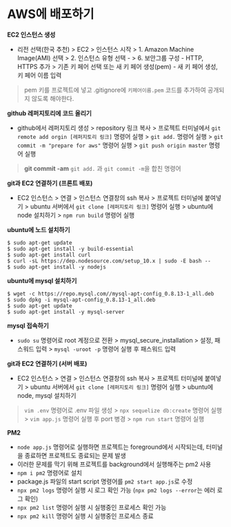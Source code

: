 # AWS에 배포하기

**EC2 인스턴스 생성**  
- 리전 선택(한국 추천) > EC2 > 인스턴스 시작 > 1. Amazon Machine Image(AMI) 선택 > 2. 인스턴스 유형 선택 -  > 6. 보안그룹 구성 - HTTP, HTTPS 추가 > 
기존 키 페어 선택 또는 새 키 페어 생성(pem) - 새 키 페어 생성, 키 페어 이름 입력 
> pem 키를 프로젝트에 넣고 .gitignore에 `키페어이름.pem` 코드를 추가하여 공개되지 않도록 해야한다. 

  
**github 레퍼지토리에 코드 올리기**  
- github에서 레퍼지토리 생성 > repository 링크 복사 > 프로젝트 터미널에서 `git remote add orgin [레퍼지토리 링크]` 명령어 실행 > `git add.` 명령어 실행 > 
`git commit -m "prepare for aws"` 명령어 실행 > `git push origin master` 명령어 실행
> **git commit -am** 
  `git add.` 과 `git commit -m`을 합친 명령어
  
    
**git과 EC2 연결하기 (프론트 배포)**
- EC2 인스턴스 > 연결 > 인스턴스 연결창의 ssh 복사 > 프로젝트 터미널에 붙여넣기 > ubuntu 서버에서 `git clone [레퍼지토리 링크]` 명령어 실행 > ubuntu에 node 설치하기 >
`npm run build` 명령어 실행

  
**ubuntu에 노드 설치하기**
```
$ sudo apt-get update
$ sudo apt-get install -y build-essential
$ sudo apt-get install curl
$ curl -sL https://dep.nodesource.com/setup_10.x | sudo -E bash --
$ sudo apt-get install -y nodejs
```

**ubuntu에 mysql 설치하기**
```
$ wget -c https://repo.mysql.com//mysql-apt-config_0.8.13-1_all.deb
$ sudo dpkg -i mysql-apt-config_0.8.13-1_all.deb
$ sudo apt-get update
$ sudo apt-get install -y mysql-server

```

**mysql 접속하기**
- `sudo su` 명령어로 root 계정으로 전환 > mysql_secure_installation > 설정, 패스워드 입력 > `mysql -uroot -p` 명령어 실행 후 패스워드 입력

**git과 EC2 연결하기 (서버 배포)**
- EC2 인스턴스 > 연결 > 인스턴스 연결창의 ssh 복사 > 프로젝트 터미널에 붙여넣기 > ubuntu 서버에서 `git clone [레퍼지토리 링크]` 명령어 실행 > ubuntu에 node, mysql 설치하기 
> `vim .env` 명령어로 .env 파일 생성 > `npx sequelize db:create` 명령어 실행 > `vim app.js` 명령어 실행 후 port 병경 > `npm run start` 명령어 실행

**PM2**
- `node app.js` 명령어로 실행하면 프로젝트는 foreground에서 시작되는데, 터미널을 종료하면 프로젝트도 종료되는 문제 발생
- 이러한 문제를 막기 위해 프로젝트를 background에서 실행해주는 pm2 사용
- `npm i pm2` 명령어로 설치
- package.js 파일의 start script 명령어를 `pm2 start app.js`로 수정
- `npx pm2 logs` 명령어 실행 시 로그 확인 가능 (`npx pm2 logs --error`는 에러 로그 확인)
- `npx pm2 list` 명령어 실행 시 실행중인 프로세스 확인 가능
- `npx pm2 kill` 명령어 실행 시 실행중인 프로세스 종료
